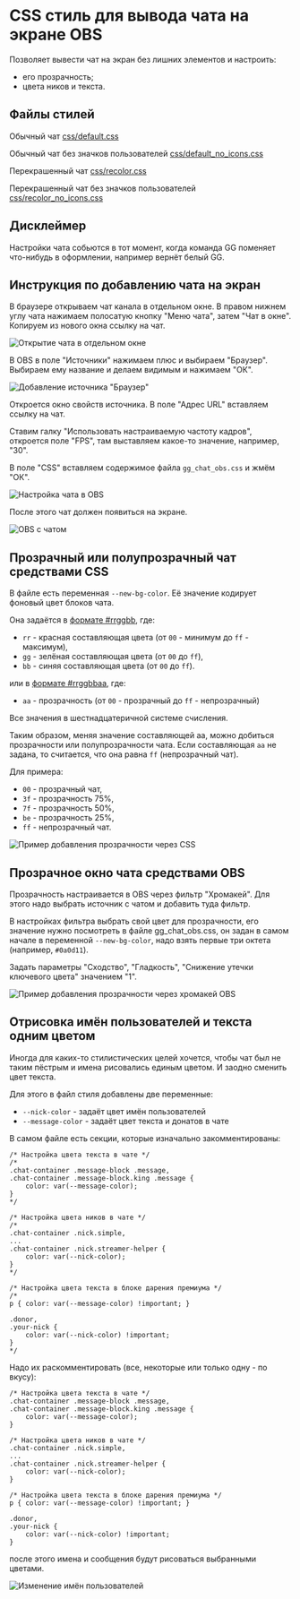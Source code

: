 # CSS стиль для вывода чата на экране OBS

Позволяет вывести чат на экран без лишних элементов и настроить:

- его прозрачность;
- цвета ников и текста.

## Файлы стилей

Обычный чат [css/default.css](css/default.css)

Обычный чат без значков пользователей
[css/default_no_icons.css](css/default_no_icons.css)

Перекрашенный чат [css/recolor.css](css/recolor.css)

Перекрашенный чат без значков пользователей
[css/recolor_no_icons.css](css/recolor_no_icons.css)

## Дисклеймер

Настройки чата собьются в тот момент, когда команда GG поменяет
что-нибудь в оформлении, например вернёт белый GG.

## Инструкция по добавлению чата на экран

В браузере открываем чат канала в отдельном окне. В правом нижнем углу
чата нажимаем полосатую кнопку "Меню чата", затем "Чат в окне". Копируем
из нового окна ссылку на чат.

![Открытие чата в отдельном окне](gg_chat_obs_add_scene_01.png)

В OBS в поле "Источники" нажимаем плюс и выбираем "Браузер". Выбираем
ему название и делаем видимым и нажимаем "ОК".

![Добавление источника "Браузер"](gg_chat_obs_add_scene_02.png)

Откроется окно свойств источника. В поле "Адрес URL" вставляем ссылку на
чат.

Ставим галку "Использовать настраиваемую частоту кадров", откроется поле
"FPS", там выставляем какое-то значение, например, "30".

В поле "CSS" вставляем содержимое файла `gg_chat_obs.css` и жмём "ОК".

![Настройка чата в OBS](gg_chat_obs_add_scene_03.png)

После этого чат должен появиться на экране.

![OBS с чатом](gg_chat_obs_add_scene_04.png)

## Прозрачный или полупрозрачный чат средствами CSS

В файле есть переменная `--new-bg-color`. Её значение кодирует фоновый
цвет блоков чата.

Она задаётся в
[формате #rrggbb](https://www.w3schools.com/colors/default.asp), где:

- `rr` - красная составляющая цвета (от `00` - минимум до `ff` -
максимум),
- `gg` - зелёная составляющая цвета (от `00` до `ff`),
- `bb` - синяя составляющая цвета (от `00` до `ff`).

или в
[формате #rrggbbaa](https://www.w3schools.com/colors/default.asp), где:

- `aa` - прозрачность (от `00` - прозрачный до `ff` - непрозрачный)

Все значения в шестнадцатеричной системе счисления.

Таким образом, меняя значение составляющей aa, можно добиться
прозрачности или полупрозрачности чата. Если составляющая `aa` не
задана, то считается, что она равна `ff` (непрозрачный чат).

Для примера:

- `00` - прозрачный чат,
- `3f` - прозрачность 75%,
- `7f` - прозрачность 50%,
- `be` - прозрачность 25%,
- `ff` - непрозрачный чат.

![Пример добавления прозрачности через CSS](gg_chat_obs_add_transparent_via_css_01.png)

## Прозрачное окно чата средствами OBS

Прозрачность настраивается в OBS через фильтр "Хромакей". Для этого надо
выбрать источник с чатом и добавить туда фильтр.

В настройках фильтра выбрать свой цвет для прозрачности, его значение
нужно посмотреть в файле gg_chat_obs.css, он задан в самом начале в
переменной `--new-bg-color`, надо взять первые три октета
(например, `#0a0d11`).

Задать параметры "Сходство", "Гладкость", "Снижение утечки ключевого
цвета" значением "1".

![Пример добавления прозрачности через хромакей OBS](gg_chat_obs_add_transparent_via_obs_01.png)

## Отрисовка имён пользователей и текста одним цветом

Иногда для каких-то стилистических целей хочется, чтобы чат был не таким
пёстрым и имена рисовались единым цветом. И заодно сменить цвет текста.

Для этого в файл стиля добавлены две переменные:

- `--nick-color` - задаёт цвет имён пользователей
- `--message-color` - задаёт цвет текста и донатов в чате

В самом файле есть секции, которые изначально закомментированы:

```
/* Настройка цвета текста в чате */
/*
.chat-container .message-block .message,
.chat-container .message-block.king .message {
    color: var(--message-color);
}
*/

/* Настройка цвета ников в чате */
/*
.chat-container .nick.simple,
...
.chat-container .nick.streamer-helper {
    color: var(--nick-color);
}
*/

/* Настройка цвета текста в блоке дарения премиума */
/*
p { color: var(--message-color) !important; }

.donor,
.your-nick {
    color: var(--nick-color) !important;
}
*/
```

Надо их раскомментировать (все, некоторые или только одну - по вкусу):

```
/* Настройка цвета текста в чате */
.chat-container .message-block .message,
.chat-container .message-block.king .message {
    color: var(--message-color);
}

/* Настройка цвета ников в чате */
.chat-container .nick.simple,
...
.chat-container .nick.streamer-helper {
    color: var(--nick-color);
}

/* Настройка цвета текста в блоке дарения премиума */
p { color: var(--message-color) !important; }

.donor,
.your-nick {
    color: var(--nick-color) !important;
}
```

после этого имена и сообщения будут рисоваться выбранными цветами.

![Изменение имён пользователей](gg_chat_obs_change_message_color_01.png)
